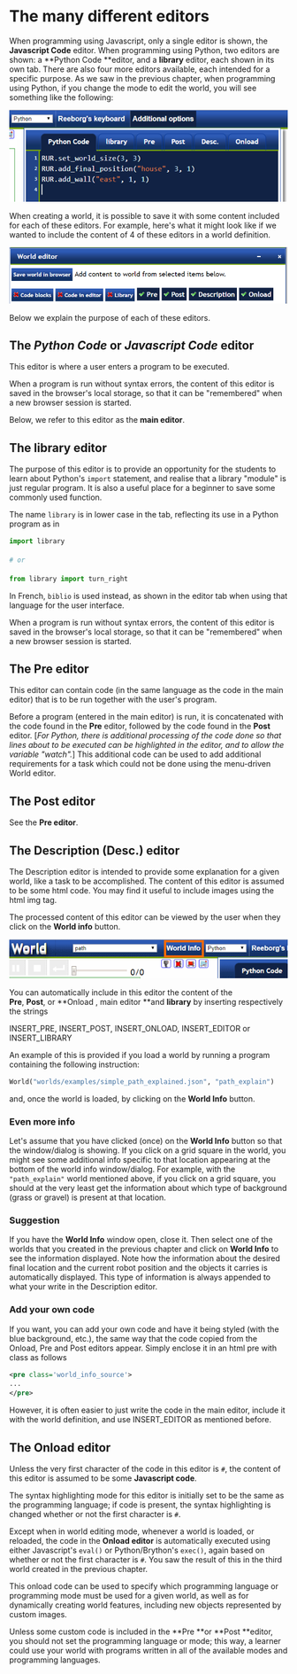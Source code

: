 # The many different editors

When programming using Javascript, only a single editor is shown, the **Javascript Code** editor. When programming using Python, two editors are shown: a **Python Code **editor, and a **library** editor, each shown in its own tab.  There are also four more editors available, each intended for a specific purpose. As we saw in the previous chapter, when programming using Python, if you change the mode to edit the world, you will see something like the following:

![](/assets/editor_tabs.png)

When creating a world, it is possible to save it with some content included for each of these editors.  For example, here's what it might look like if we wanted to include the content of 4 of these editors in a world definition.

![](/assets/editors2.png)

Below we explain the purpose of each of these editors.

## The _Python Code_ or _Javascript Code_ editor

This editor is where a user enters a program to be executed.

When a program is run without syntax errors, the content of this editor is saved in the browser's local storage, so that it can be "remembered" when a new browser session is started.

Below, we refer to this editor as the **main editor**.

## The library editor

The purpose of this editor is to provide an opportunity for the students to learn about Python's `import` statement, and realise that a library "module" is just regular program.  It is also a useful place for a beginner to save some commonly used function.

The name `library` is in lower case in the tab, reflecting its use in a Python program as in

```python
import library

# or

from library import turn_right
```

In French, `biblio` is used instead, as shown in the editor tab when using that language for the user interface.

When a program is run without syntax errors, the content of this editor is saved in the browser's local storage, so that it can be "remembered" when a new browser session is started.

## The Pre editor

This editor can contain code \(in the same language as the code in the main editor\) that is to be run together with the user's program.

Before a program \(entered in the main editor\) is run, it is concatenated with the code found in the **Pre** editor, followed by the code found in the **Post** editor. \[_For Python, there is additional processing of the code done so that lines about to be executed can be highlighted in the editor, and to allow the variable "watch"._\] This additional code can be used to add additional requirements for a task which could not be done using the menu-driven World editor.

## The Post editor

See the **Pre editor**.

## The Description \(Desc.\) editor

The Description editor is intended to provide some explanation for a given world, like a task to be accomplished. The content of this editor is assumed to be some html code. You may find it useful to include images using the html img tag.

The processed content of this editor can be viewed by the user when they click on the **World info** button.

![](/assets/world_info.png)

You can automatically include in this editor the content of the  
**Pre**, **Post**, or **Onload , main editor **and **library** by inserting respectively the strings

INSERT\_PRE, INSERT\_POST,  INSERT\_ONLOAD, INSERT\_EDITOR or INSERT\_LIBRARY

An example of this is provided if you load a world by running a program containing the following instruction:

```py
World("worlds/examples/simple_path_explained.json", "path_explain")
```

and, once the world is loaded, by clicking on the **World Info** button.

### Even more info

Let's assume that you have clicked \(once\) on the **World Info** button so that the window/dialog is showing.  If you click on a grid square in the world, you might see some additional info specific to that location appearing at the bottom of the world info window/dialog.  For example, with the `"path_explain"` world mentioned above, if you click on a grid square, you should at the very least get the information about which type of background \(grass or gravel\) is present at that location.

### Suggestion

If you have the **World Info** window open, close it. Then select one of the worlds that you created in the previous chapter and click on **World Info** to see the information displayed. Note how the information about the desired final location and the current robot position and the objects it carries is automatically displayed. This type of information is always appended to what your write in the Description editor.

### Add your own code

If you want, you can add your own code and have it being styled \(with the blue background, etc.\), the same way that the code copied from the Onload, Pre and Post editors appear. Simply enclose it in an html pre with class as follows

```xml
<pre class='world_info_source'>
...
</pre>
```

However, it is often easier to just write the code in the main editor, include it with the world definition, and use INSERT\_EDITOR as mentioned before.

## The Onload editor

Unless the very first character of the code in this editor is `#`, the content of this editor is assumed to be some **Javascript code**.

The syntax highlighting mode for this editor is initially set to be the same as the programming language; if code is present, the syntax highlighting is changed whether or not the first character is `#`.

Except when in world editing mode, whenever a world is loaded, or reloaded, the code in the **Onload editor** is automatically executed using either Javascript's `eval()` or Python/Brython's `exec()`, again based on whether or not the first character is `#`. You saw the result of this in the third world created in the previous chapter.

This onload code can be used to specify which programming language or programming mode must be used for a given world, as well as for dynamically creating world features, including new objects represented by custom images.

Unless some custom code is included in the **Pre **or **Post **editor, you should not set the programming language or mode; this way, a learner could use your world with programs written in all of the available modes and programming languages.


